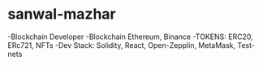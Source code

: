 # sanwal-mazhar
-Blockchain Developer -Blockchain Ethereum, Binance  -TOKENS: ERC20, ERc721, NFTs -Dev Stack: Solidity, React, Open-Zepplin, MetaMask, Test-nets
